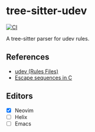 # tree-sitter-udev

[![CI][badge]](https://github.com/ObserverOfTime/tree-sitter-udev/actions)

A tree-sitter parser for udev rules.

## References

* [udev (Rules Files)](https://www.freedesktop.org/software/systemd/man/latest/udev.html#Rules%20Files)
* [Escape sequences in C](https://en.wikipedia.org/wiki/Escape_sequences_in_C#Table_of_escape_sequences)

## Editors

- [x] Neovim
- [ ] Helix
- [ ] Emacs

[badge]: https://badgen.net/github/checks/ObserverOfTime/tree-sitter-udev?label=CI&icon=github
